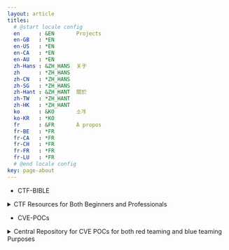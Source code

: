 ```yaml
---
layout: article
titles:
  # @start locale config
  en      : &EN       Projects
  en-GB   : *EN
  en-US   : *EN
  en-CA   : *EN
  en-AU   : *EN
  zh-Hans : &ZH_HANS  关于
  zh      : *ZH_HANS
  zh-CN   : *ZH_HANS
  zh-SG   : *ZH_HANS
  zh-Hant : &ZH_HANT  關於
  zh-TW   : *ZH_HANT
  zh-HK   : *ZH_HANT
  ko      : &KO       소개
  ko-KR   : *KO
  fr      : &FR       À propos
  fr-BE   : *FR
  fr-CA   : *FR
  fr-CH   : *FR
  fr-FR   : *FR
  fr-LU   : *FR
  # @end locale config
key: page-about
---
```



- CTF-BIBLE

<details>
  <summary>CTF Resources for Both Beginners and Professionals</summary>
  
- [CTF-BIBLE](https://github.com/k0imet/CTFs/tree/main/CTF-BIBLE)

</details>

- CVE-POCs

<details>
  <summary>Central Repository for CVE POCs for both red teaming and blue teaming Purposes</summary>

- [CVE_POCs](https://github.com/k0imet/CVE-POCs)

</details>
